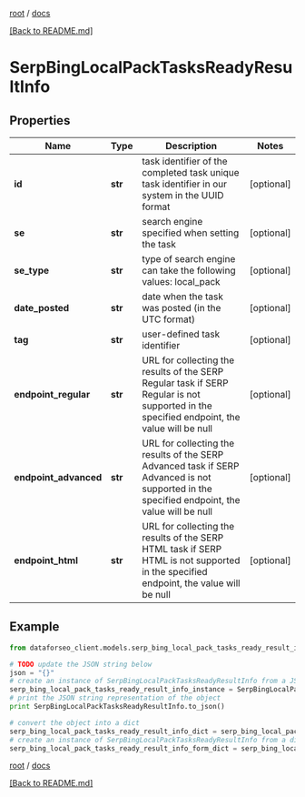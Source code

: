 [root](./../ "root") / [docs](./ "docs")

[[Back to README.md]](./../README.md "[Back to README.md]")

# SerpBingLocalPackTasksReadyResultInfo

## Properties

Name | Type | Description | Notes
------------ | ------------- | ------------- | -------------
**id** | **str** | task identifier of the completed task unique task identifier in our system in the UUID format | [optional]
**se** | **str** | search engine specified when setting the task | [optional]
**se_type** | **str** | type of search engine can take the following values: local_pack | [optional]
**date_posted** | **str** | date when the task was posted (in the UTC format) | [optional]
**tag** | **str** | user-defined task identifier | [optional]
**endpoint_regular** | **str** | URL for collecting the results of the SERP Regular task if SERP Regular is not supported in the specified endpoint, the value will be null | [optional]
**endpoint_advanced** | **str** | URL for collecting the results of the SERP Advanced task if SERP Advanced is not supported in the specified endpoint, the value will be null | [optional]
**endpoint_html** | **str** | URL for collecting the results of the SERP HTML task if SERP HTML is not supported in the specified endpoint, the value will be null | [optional]

## Example

```python
from dataforseo_client.models.serp_bing_local_pack_tasks_ready_result_info import SerpBingLocalPackTasksReadyResultInfo

# TODO update the JSON string below
json = "{}"
# create an instance of SerpBingLocalPackTasksReadyResultInfo from a JSON string
serp_bing_local_pack_tasks_ready_result_info_instance = SerpBingLocalPackTasksReadyResultInfo.from_json(json)
# print the JSON string representation of the object
print SerpBingLocalPackTasksReadyResultInfo.to_json()

# convert the object into a dict
serp_bing_local_pack_tasks_ready_result_info_dict = serp_bing_local_pack_tasks_ready_result_info_instance.to_dict()
# create an instance of SerpBingLocalPackTasksReadyResultInfo from a dict
serp_bing_local_pack_tasks_ready_result_info_form_dict = serp_bing_local_pack_tasks_ready_result_info.from_dict(serp_bing_local_pack_tasks_ready_result_info_dict)
```

  

[root](./../ "root") / [docs](./ "docs")

[[Back to README.md]](./../README.md "[Back to README.md]")